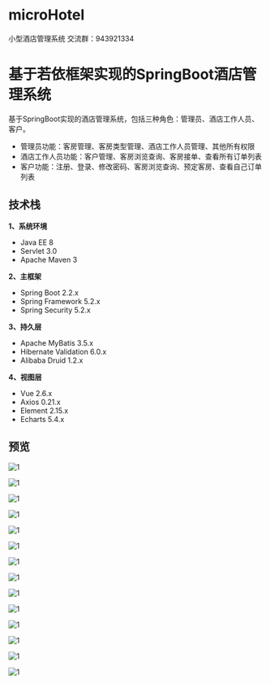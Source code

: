 # microHotel 

小型酒店管理系统 交流群：943921334

# 基于若依框架实现的SpringBoot酒店管理系统

基于SpringBoot实现的酒店管理系统，包括三种角色：管理员、酒店工作人员、客户。

- 管理员功能：客房管理、客房类型管理、酒店工作人员管理、其他所有权限
- 酒店工作人员功能：客户管理、客房浏览查询、客房接单、查看所有订单列表
- 客户功能：注册、登录、修改密码、客房浏览查询、预定客房、查看自己订单列表

## 技术栈

**1、系统环境**

- Java EE 8
- Servlet 3.0
- Apache Maven 3

**2、主框架**

- Spring Boot 2.2.x
- Spring Framework 5.2.x
- Spring Security 5.2.x

**3、持久层**

- Apache MyBatis 3.5.x
- Hibernate Validation 6.0.x
- Alibaba Druid 1.2.x

**4、视图层**

- Vue 2.6.x
- Axios 0.21.x
- Element 2.15.x
- Echarts  5.4.x

## 预览

![1](./img/1.png)



![1](./img/2.png)

![1](./img/3.png)

![1](./img/4.png)

![1](./img/5.png)

![1](./img/6.png)

![1](./img/7.png)

![1](./img/8.png)

![1](./img/9.png)

![1](./img/10.png)

![1](./img/11.png)

![1](./img/12.png)

![1](./img/13.png)

![1](./img/14.png)


